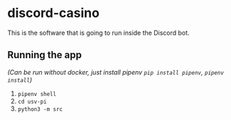 # discord-casino

This is the software that is going to run inside the Discord bot.

## Running the app

_(Can be run without docker, just install pipenv `pip install pipenv`, `pipenv install`)_

1. `pipenv shell`
2. `cd usv-pi`
3. `python3 -m src`
